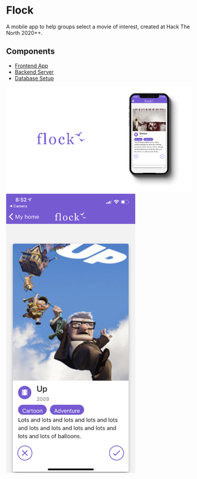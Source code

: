 # Flock
A mobile app to help groups select a movie of interest, created at Hack The North 2020++.

## Components
- [Frontend App](https://github.com/SPriyaJain/movie-night-htn/tree/main/movie-night-app)
- [Backend Server](https://github.com/SPriyaJain/movie-night-htn/tree/main/backend-app)
- [Database Setup](https://github.com/SPriyaJain/movie-night-htn/tree/main/database-setup)


<img src="https://github.com/SPriyaJain/movie-night-htn/blob/main/imgs/flock_logo.png">

<img src="https://github.com/SPriyaJain/movie-night-htn/blob/main/imgs/app_screen.png" width="350">
